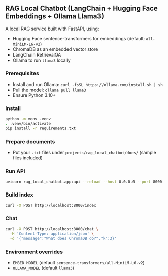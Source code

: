 ## RAG Local Chatbot (LangChain + Hugging Face Embeddings + Ollama Llama3)

A local RAG service built with FastAPI, using:
- Hugging Face sentence-transformers for embeddings (default: `all-MiniLM-L6-v2`)
- ChromaDB as an embedded vector store
- LangChain RetrievalQA
- Ollama to run `llama3` locally

### Prerequisites
- Install and run Ollama: `curl -fsSL https://ollama.com/install.sh | sh`
- Pull the model: `ollama pull llama3`
- Ensure Python 3.10+

### Install
```bash
python -m venv .venv
. .venv/bin/activate
pip install -r requirements.txt
```

### Prepare documents
- Put your `.txt` files under `projects/rag_local_chatbot/docs/` (sample files included)

### Run API
```bash
uvicorn rag_local_chatbot.app:api --reload --host 0.0.0.0 --port 8000
```

### Build index
```bash
curl -X POST http://localhost:8000/index
```

### Chat
```bash
curl -X POST http://localhost:8000/chat \
  -H 'Content-Type: application/json' \
  -d '{"message":"What does ChromaDB do?","k":3}'
```

### Environment overrides
- `EMBED_MODEL` (default `sentence-transformers/all-MiniLM-L6-v2`)
- `OLLAMA_MODEL` (default `llama3`)
